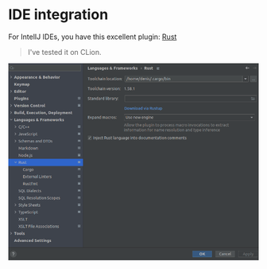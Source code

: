 # IDE integration

For IntelIJ IDEs, you have this excellent plugin: [Rust](https://plugins.jetbrains.com/plugin/8182-rust)

> I've tested it on CLion.

![](images/intelij-plugin.png)

